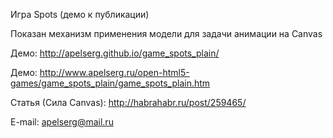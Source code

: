 ﻿Игра Spots (демо к публикации)

Показан механизм применения модели для задачи анимации на Canvas

Демо: http://apelserg.github.io/game_spots_plain/

Демо: http://www.apelserg.ru/open-html5-games/game_spots_plain/game_spots_plain.htm

Статья (Сила Canvas): http://habrahabr.ru/post/259465/

E-mail: apelserg@mail.ru
